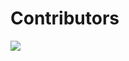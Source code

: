 # Contributors

<a href="https://github.com/mrbuche/conspire/graphs/contributors">
<img src="https://contrib.rocks/image?repo=mrbuche/conspire"/>
</a>

